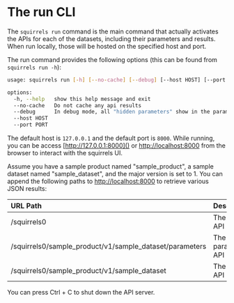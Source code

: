 # The run CLI

The `squirrels run` command is the main command that actually activates the APIs for each of the datasets, including their parameters and results. When run locally, those will be hosted on the specified host and port.  

The run command provides the following options (this can be found from `squirrels run -h`):

```bash
usage: squirrels run [-h] [--no-cache] [--debug] [--host HOST] [--port PORT]

options:
  -h, --help   show this help message and exit
  --no-cache   Do not cache any api results
  --debug      In debug mode, all "hidden parameters" show in the parameters response
  --host HOST
  --port PORT
```

The default host is `127.0.0.1` and the default port is `8000`. While running, you can be access [http://127.0.0.1:8000]() or [http://localhost:8000]() from the browser to interact with the squirrels UI. 

Assume you have a sample product named "sample_product", a sample dataset named "sample_dataset", and the major version is set to 1. You can append the following paths to [http://localhost:8000]() to retrieve various JSON results:

|URL Path|Description|
|:-------|:----------|
|/squirrels0|The catalog API|
|/squirrels0/sample_product/v1/sample_dataset/parameters|The parameters API|
|/squirrels0/sample_product/v1/sample_dataset|The dataset API|

You can press Ctrl + C to shut down the API server.
